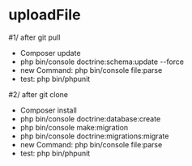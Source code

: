 # uploadFile
#1/ after git pull

- Composer update
- php bin/console doctrine:schema:update --force
- new Command: php bin/console file:parse
- test: php bin/phpunit

#2/ after git clone
- Composer install
- php bin/console doctrine:database:create
- php bin/console make:migration
- php bin/console doctrine:migrations:migrate
- new Command: php bin/console file:parse
- test: php bin/phpunit

